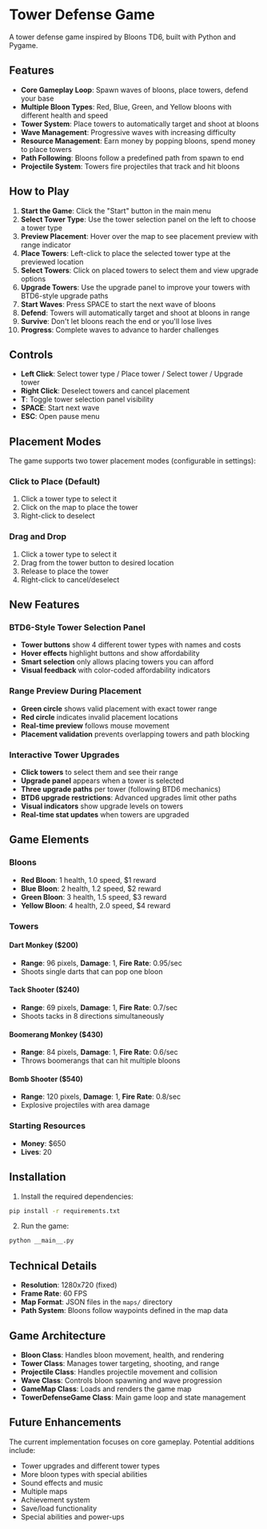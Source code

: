 # Tower Defense Game

A tower defense game inspired by Bloons TD6, built with Python and Pygame.

## Features

- **Core Gameplay Loop**: Spawn waves of bloons, place towers, defend your base
- **Multiple Bloon Types**: Red, Blue, Green, and Yellow bloons with different health and speed
- **Tower System**: Place towers to automatically target and shoot at bloons
- **Wave Management**: Progressive waves with increasing difficulty
- **Resource Management**: Earn money by popping bloons, spend money to place towers
- **Path Following**: Bloons follow a predefined path from spawn to end
- **Projectile System**: Towers fire projectiles that track and hit bloons

## How to Play

1. **Start the Game**: Click the "Start" button in the main menu
2. **Select Tower Type**: Use the tower selection panel on the left to choose a tower type
3. **Preview Placement**: Hover over the map to see placement preview with range indicator
4. **Place Towers**: Left-click to place the selected tower type at the previewed location
5. **Select Towers**: Click on placed towers to select them and view upgrade options
6. **Upgrade Towers**: Use the upgrade panel to improve your towers with BTD6-style upgrade paths
7. **Start Waves**: Press SPACE to start the next wave of bloons
8. **Defend**: Towers will automatically target and shoot at bloons in range
9. **Survive**: Don't let bloons reach the end or you'll lose lives
10. **Progress**: Complete waves to advance to harder challenges

## Controls

- **Left Click**: Select tower type / Place tower / Select tower / Upgrade tower  
- **Right Click**: Deselect towers and cancel placement
- **T**: Toggle tower selection panel visibility
- **SPACE**: Start next wave
- **ESC**: Open pause menu

## Placement Modes

The game supports two tower placement modes (configurable in settings):

### Click to Place (Default)

1. Click a tower type to select it
2. Click on the map to place the tower
3. Right-click to deselect

### Drag and Drop

1. Click a tower type to select it  
2. Drag from the tower button to desired location
3. Release to place the tower
4. Right-click to cancel/deselect

## New Features

### BTD6-Style Tower Selection Panel

- **Tower buttons** show 4 different tower types with names and costs
- **Hover effects** highlight buttons and show affordability
- **Smart selection** only allows placing towers you can afford
- **Visual feedback** with color-coded affordability indicators

### Range Preview During Placement

- **Green circle** shows valid placement with exact tower range
- **Red circle** indicates invalid placement locations
- **Real-time preview** follows mouse movement
- **Placement validation** prevents overlapping towers and path blocking

### Interactive Tower Upgrades

- **Click towers** to select them and see their range
- **Upgrade panel** appears when a tower is selected
- **Three upgrade paths** per tower (following BTD6 mechanics)
- **BTD6 upgrade restrictions**: Advanced upgrades limit other paths
- **Visual indicators** show upgrade levels on towers
- **Real-time stat updates** when towers are upgraded

## Game Elements

### Bloons

- **Red Bloon**: 1 health, 1.0 speed, $1 reward
- **Blue Bloon**: 2 health, 1.2 speed, $2 reward
- **Green Bloon**: 3 health, 1.5 speed, $3 reward
- **Yellow Bloon**: 4 health, 2.0 speed, $4 reward

### Towers

#### Dart Monkey ($200)

- **Range**: 96 pixels, **Damage**: 1, **Fire Rate**: 0.95/sec
- Shoots single darts that can pop one bloon

#### Tack Shooter ($240)

- **Range**: 69 pixels, **Damage**: 1, **Fire Rate**: 0.7/sec
- Shoots tacks in 8 directions simultaneously

#### Boomerang Monkey ($430)

- **Range**: 84 pixels, **Damage**: 1, **Fire Rate**: 0.6/sec  
- Throws boomerangs that can hit multiple bloons

#### Bomb Shooter ($540)

- **Range**: 120 pixels, **Damage**: 1, **Fire Rate**: 0.8/sec
- Explosive projectiles with area damage

### Starting Resources

- **Money**: $650  
- **Lives**: 20

## Installation

1. Install the required dependencies:

```bash
pip install -r requirements.txt
```

2. Run the game:

```bash
python __main__.py
```

## Technical Details

- **Resolution**: 1280x720 (fixed)
- **Frame Rate**: 60 FPS
- **Map Format**: JSON files in the `maps/` directory
- **Path System**: Bloons follow waypoints defined in the map data

## Game Architecture

- **Bloon Class**: Handles bloon movement, health, and rendering
- **Tower Class**: Manages tower targeting, shooting, and range
- **Projectile Class**: Handles projectile movement and collision
- **Wave Class**: Controls bloon spawning and wave progression
- **GameMap Class**: Loads and renders the game map
- **TowerDefenseGame Class**: Main game loop and state management

## Future Enhancements

The current implementation focuses on core gameplay. Potential additions include:

- Tower upgrades and different tower types
- More bloon types with special abilities
- Sound effects and music
- Multiple maps
- Achievement system
- Save/load functionality
- Special abilities and power-ups

